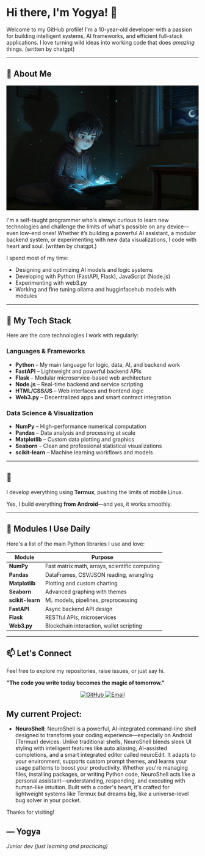 # Hi there, I'm Yogya! 👋

Welcome to my GitHub profile! I'm a 10-year-old developer with a passion for building intelligent systems, AI frameworks, and efficient full-stack applications. I love turning wild ideas into working code that does *amazing* things. (written by chatgpt)

---

## 🚀 About Me

![My Picture](Me.png)

I'm a self-taught programmer who's always curious to learn new technologies and challenge the limits of what's possible on any device—even low-end ones! Whether it’s building a powerful AI assistant, a modular backend system, or experimenting with new data visualizations, I code with heart and soul. (written by chatgpt.)

I spend most of my time:
- Designing and optimizing AI models and logic systems
- Developing with Python (FastAPI, Flask), JavaScript (Node.js)
- Experimenting with web3.py
- Working and fine tuning ollama and hugginfacehub models with modules

---

## 🧠 My Tech Stack

Here are the core technologies I work with regularly:

### **Languages & Frameworks**
- **Python** – My main language for logic, data, AI, and backend work
- **FastAPI** – Lightweight and powerful backend APIs
- **Flask** – Modular microservice-based web architecture
- **Node.js** – Real-time backend and service scripting
- **HTML/CSS/JS** – Web interfaces and frontend logic
- **Web3.py** – Decentralized apps and smart contract integration

### **Data Science & Visualization**
- **NumPy** – High-performance numerical computation
- **Pandas** – Data analysis and processing at scale
- **Matplotlib** – Custom data plotting and graphics
- **Seaborn** – Clean and professional statistical visualizations
- **scikit-learn** – Machine learning workflows and models

---

## 📱

I develop everything using **Termux**, pushing the limits of mobile Linux.

Yes, I build everything **from Android**—and yes, it works smoothly.

---

## 🔧 Modules I Use Daily

Here's a list of the main Python libraries I use and love:

| Module            | Purpose                                  |
|-------------------|-------------------------------------------|
| **NumPy**         | Fast matrix math, arrays, scientific computing |
| **Pandas**        | DataFrames, CSV/JSON reading, wrangling  |
| **Matplotlib**    | Plotting and custom charting              |
| **Seaborn**       | Advanced graphing with themes             |
| **scikit-learn**  | ML models, pipelines, preprocessing       |
| **FastAPI**       | Async backend API design                  |
| **Flask**         | RESTful APIs, microservices               |
| **Web3.py**       | Blockchain interaction, wallet scripting  |

---

## 📫 Let's Connect

Feel free to explore my repositories, raise issues, or just say hi.

**"The code you write today becomes the magic of tomorrow."**

<p align="center">
  <a href="https://github.com/coder-yogya">
    <img src="https://img.shields.io/badge/GitHub-Profile-blue?logo=github" alt="GitHub">
  </a>
  <a href="mailto:yogya.coder@gmail.com">
    <img src="https://img.shields.io/badge/Email-Me-red?logo=gmail" alt="Email">
  </a>
</p>

## My current Project:
- **NeuroShell**:
  NeuroShell is a powerful, AI-integrated command-line shell designed to transform your coding experience—especially on Android (Termux) devices. Unlike traditional shells, NeuroShell blends sleek UI styling with intelligent features like auto aliasing, AI-assisted completions, and a smart integrated editor called neuroEdit. It adapts to your environment, supports custom prompt themes, and learns your usage patterns to boost your productivity. Whether you're managing files, installing packages, or writing Python code, NeuroShell acts like a personal assistant—understanding, responding, and executing with human-like intuition. Built with a coder's heart, it's crafted for lightweight systems like Termux but dreams big, like a universe-level bug solver in your pocket.

Thanks for visiting!

— Yogya  
---
*Junior dev (just learning and practicing)*
